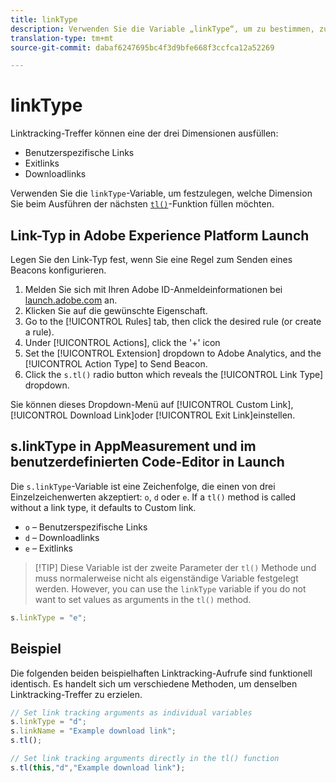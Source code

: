 ```yaml
---
title: linkType
description: Verwenden Sie die Variable „linkType“, um zu bestimmen, zu welcher Linktracking-Dimension der Treffer gehört.
translation-type: tm+mt
source-git-commit: dabaf6247695bc4f3d9bfe668f3ccfca12a52269

---
```



# linkType

Linktracking-Treffer können eine der drei Dimensionen ausfüllen:

* Benutzerspezifische Links
* Exitlinks
* Downloadlinks

Verwenden Sie die `linkType`-Variable, um festzulegen, welche Dimension Sie beim Ausführen der nächsten [`tl()`](../functions/tl-method.md)-Funktion füllen möchten.

## Link-Typ in Adobe Experience Platform Launch

Legen Sie den Link-Typ fest, wenn Sie eine Regel zum Senden eines Beacons konfigurieren.

1. Melden Sie sich mit Ihren Adobe ID-Anmeldeinformationen bei [launch.adobe.com](https://launch.adobe.com) an.
2. Klicken Sie auf die gewünschte Eigenschaft.
3. Go to the [!UICONTROL Rules] tab, then click the desired rule (or create a rule).
4. Under [!UICONTROL Actions], click the &#39;+&#39; icon
5. Set the [!UICONTROL Extension] dropdown to Adobe Analytics, and the [!UICONTROL Action Type] to Send Beacon.
6. Click the `s.tl()` radio button which reveals the [!UICONTROL Link Type] dropdown.

Sie können dieses Dropdown-Menü auf [!UICONTROL Custom Link], [!UICONTROL Download Link]oder [!UICONTROL Exit Link]einstellen.

## s.linkType in AppMeasurement und im benutzerdefinierten Code-Editor in Launch

Die `s.linkType`-Variable ist eine Zeichenfolge, die einen von drei Einzelzeichenwerten akzeptiert: `o`, `d` oder `e`. If a `tl()` method is called without a link type, it defaults to Custom link.

* `o` – Benutzerspezifische Links
* `d` – Downloadlinks
* `e` – Exitlinks

>[!TIP] Diese Variable ist der zweite Parameter der `tl()` Methode und muss normalerweise nicht als eigenständige Variable festgelegt werden. However, you can use the `linkType` variable if you do not want to set values as arguments in the `tl()` method.

```js
s.linkType = "e";
```

## Beispiel

Die folgenden beiden beispielhaften Linktracking-Aufrufe sind funktionell identisch. Es handelt sich um verschiedene Methoden, um denselben Linktracking-Treffer zu erzielen.

```js
// Set link tracking arguments as individual variables
s.linkType = "d";
s.linkName = "Example download link";
s.tl();

// Set link tracking arguments directly in the tl() function
s.tl(this,"d","Example download link");
```
